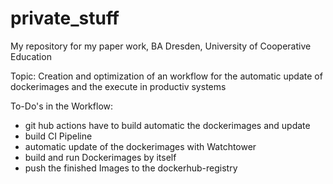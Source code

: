# private_stuff
My repository for my paper work, BA Dresden, University of Cooperative Education

Topic:
Creation and optimization of an workflow for the automatic update of dockerimages and the execute in productiv systems

To-Do's in the Workflow:
- git hub actions have to build automatic the dockerimages and update
- build CI Pipeline
- automatic update of the dockerimages with Watchtower
- build and run Dockerimages by itself
- push the finished Images to the dockerhub-registry



